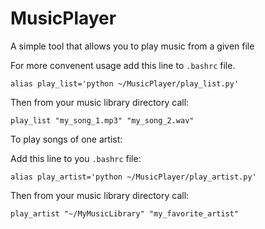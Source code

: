 # MusicPlayer
A simple tool that allows you to play music from a given file

For more convenent usage add this line to `.bashrc` file.

```
alias play_list='python ~/MusicPlayer/play_list.py'
```

Then from your music library directory call:

```
play_list "my_song_1.mp3" "my_song_2.wav"
```

To play songs of one artist:


Add this line to you `.bashrc` file:
```
alias play_artist='python ~/MusicPlayer/play_artist.py'
```

Then from your music library directory call:
```
play_artist "~/MyMusicLibrary" "my_favorite_artist"
``` 